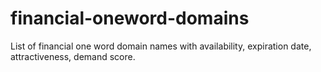 # financial-oneword-domains
List of financial one word domain names with availability, expiration date, attractiveness, demand score.
